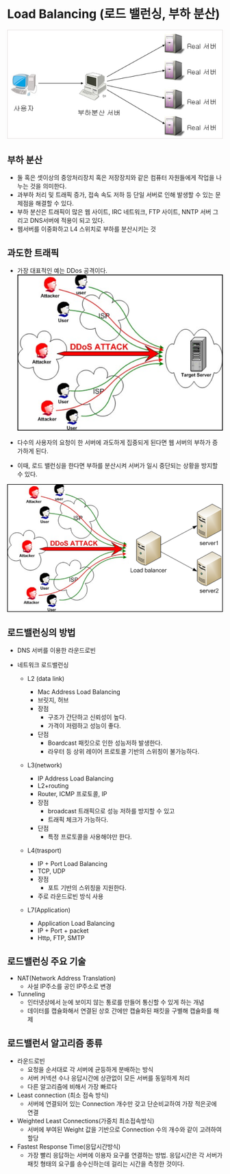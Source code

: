 # Load Balancing (로드 밸런싱, 부하 분산)

![loadbalancing](./img/loadbalancing.jpeg)

## 부하 분산

- 둘 혹은 셋이상의 중앙처리장치 혹은 저장장치와 같은 컴퓨터 자원들에게 작업을 나누는 것을 의미한다.
- 과부하 처리 및 트래픽 증가, 접속 속도 저하 등 단일 서버로 인해 발생할 수 있는 문제점을 해결할 수 있다.
- 부하 분산은 트래픽이 많은 웹 사이트, IRC 네트워크, FTP 사이트, NNTP 서버 그리고 DNS서버에 적용이 되고 있다.
- 웹서버를 이중화하고 L4 스위치로 부하를 분산시키는 것

## 과도한 트래픽

- 가장 대표적인 예는 DDos 공격이다.
![ddos](./img/ddos.png)

- 다수의 사용자의 요청이 한 서버에 과도하게 집중되게 된다면 웹 서버의 부하가 증가하게 된다.
- 이때, 로드 밸런싱을 한다면 부하를 분산시켜 서버가 일시 중단되는 상황을 방지할 수 있다.

![balancer](./img/balancer.png)

## 로드밸런싱의 방법

- DNS 서버를 이용한 라운드로빈
- 네트워크 로드밸런싱

  - L2 (data link)
    - Mac Address Load Balancing
    - 브릿지, 허브
    - 장점
      - 구조가 간단하고 신뢰성이 높다.
      - 가격이 저렴하고 성능이 좋다.
    - 단점
      - Boardcast 패킷으로 인한 성능저하 발생한다.
      - 라우터 등 상위 레이어 프로토콜 기반의 스위칭이 불가능하다.
  - L3(network)

    - IP Address Load Balancing
    - L2+routing
    - Router, ICMP 프로토콜, IP
    - 장점
      - broadcast 트래픽으로 성능 저하를 방지할 수 있고
      - 트래픽 체크가 가능하다.
    - 단점
      - 특정 프로토콜을 사용해야만 한다.

  - L4(trasport)
    - IP + Port Load Balancing
    - TCP, UDP
    - 장점
      - 포트 기반의 스위칭을 지원한다.
    - 주로 라운드로빈 방식 사용
  - L7(Application)
    - Application Load Balancing
    - IP + Port + packet
    - Http, FTP, SMTP

## 로드밸런싱 주요 기술

- NAT(Network Address Translation)
  - 사설 IP주소를 공인 IP주소로 변경
- Tunneling
  - 인터넷상에서 눈에 보이지 않는 통로를 만들어 통신할 수 있게 하는 개념
  - 데이터를 캡슐화해서 연결된 상호 간에만 캡슐화된 패킷을 구별해 캡슐화를 해제

## 로드밸런서 알고리즘 종류

- 라운드로빈
  - 요청을 순서대로 각 서버에 균등하게 분배하는 방식
  - 서버 커넥션 수나 응답시간에 상관없이 모든 서버를 동일하게 처리
  - 다른 알고리즘에 비해서 가장 빠르다
- Least connection (최소 접속 방식)
  - 서버에 연결되어 있는 Connection 개수만 갖고 단순비교하여 가장 적은곳에 연결
- Weighted Least Connections(가중치 최소접속방식)
  - 서버에 부여된 Weight 값을 기반으로 Connection 수의 개수와 같이 고려하여 할당
- Fastest Response Time(응답시간방식)
  - 가장 빨리 응답하는 서버에 이용자 요구를 연결하는 방법. 응답시간은 각 서버가 패킷 형태의 요구를 송수신하는데 걸리는 시간을 측정한 것이다.
